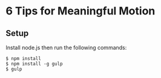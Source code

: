 # 6 Tips for Meaningful Motion

## Setup
Install node.js then run the following commands:

    $ npm install
    $ npm install -g gulp
    $ gulp